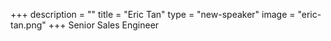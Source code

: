 +++
description = ""
title = "Eric Tan"
type = "new-speaker"
image = "eric-tan.png"
+++
Senior Sales Engineer